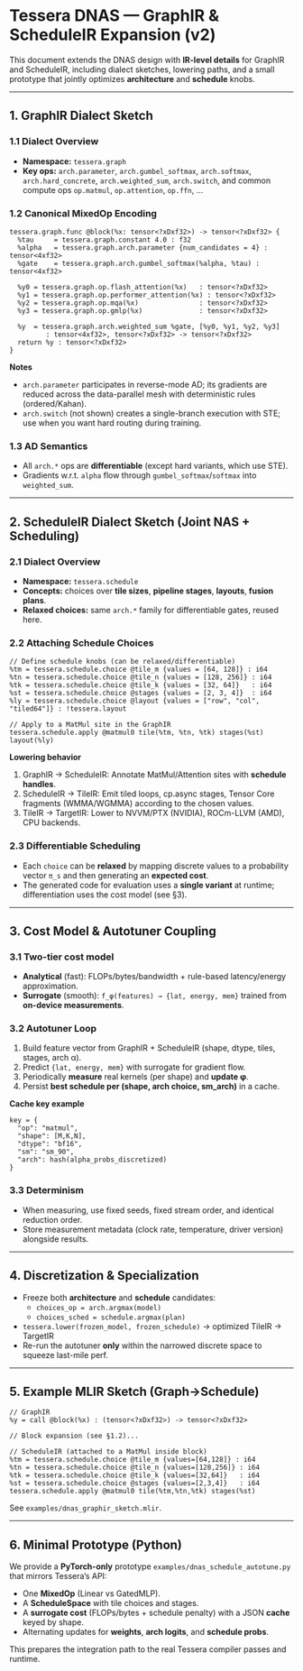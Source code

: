 # Tessera DNAS — GraphIR & ScheduleIR Expansion (v2)

This document extends the DNAS design with **IR-level details** for GraphIR and ScheduleIR, including
dialect sketches, lowering paths, and a small prototype that jointly optimizes **architecture** and **schedule** knobs.

---

## 1. GraphIR Dialect Sketch

### 1.1 Dialect Overview
- **Namespace:** `tessera.graph`
- **Key ops:** `arch.parameter`, `arch.gumbel_softmax`, `arch.softmax`, `arch.hard_concrete`,
  `arch.weighted_sum`, `arch.switch`, and common compute ops `op.matmul`, `op.attention`, `op.ffn`, ...

### 1.2 Canonical MixedOp Encoding
```mlir
tessera.graph.func @block(%x: tensor<?xDxf32>) -> tensor<?xDxf32> {
  %tau     = tessera.graph.constant 4.0 : f32
  %alpha   = tessera.graph.arch.parameter {num_candidates = 4} : tensor<4xf32>
  %gate    = tessera.graph.arch.gumbel_softmax(%alpha, %tau) : tensor<4xf32>

  %y0 = tessera.graph.op.flash_attention(%x)   : tensor<?xDxf32>
  %y1 = tessera.graph.op.performer_attention(%x) : tensor<?xDxf32>
  %y2 = tessera.graph.op.mqa(%x)               : tensor<?xDxf32>
  %y3 = tessera.graph.op.gmlp(%x)              : tensor<?xDxf32>

  %y  = tessera.graph.arch.weighted_sum %gate, [%y0, %y1, %y2, %y3]
         : tensor<4xf32>, tensor<?xDxf32> -> tensor<?xDxf32>
  return %y : tensor<?xDxf32>
}
```

**Notes**
- `arch.parameter` participates in reverse-mode AD; its gradients are reduced across the data-parallel mesh with deterministic rules (ordered/Kahan).
- `arch.switch` (not shown) creates a single-branch execution with STE; use when you want hard routing during training.

### 1.3 AD Semantics
- All `arch.*` ops are **differentiable** (except hard variants, which use STE).
- Gradients w.r.t. `alpha` flow through `gumbel_softmax`/`softmax` into `weighted_sum`.

---

## 2. ScheduleIR Dialect Sketch (Joint NAS + Scheduling)

### 2.1 Dialect Overview
- **Namespace:** `tessera.schedule`
- **Concepts:** choices over **tile sizes**, **pipeline stages**, **layouts**, **fusion plans**.
- **Relaxed choices:** same `arch.*` family for differentiable gates, reused here.

### 2.2 Attaching Schedule Choices
```mlir
// Define schedule knobs (can be relaxed/differentiable)
%tm = tessera.schedule.choice @tile_m {values = [64, 128]} : i64
%tn = tessera.schedule.choice @tile_n {values = [128, 256]} : i64
%tk = tessera.schedule.choice @tile_k {values = [32, 64]}   : i64
%st = tessera.schedule.choice @stages {values = [2, 3, 4]}  : i64
%ly = tessera.schedule.choice @layout {values = ["row", "col", "tiled64"]} : !tessera.layout

// Apply to a MatMul site in the GraphIR
tessera.schedule.apply @matmul0 tile(%tm, %tn, %tk) stages(%st) layout(%ly)
```

**Lowering behavior**
1. GraphIR → ScheduleIR: Annotate MatMul/Attention sites with **schedule handles**.
2. ScheduleIR → TileIR: Emit tiled loops, cp.async stages, Tensor Core fragments (WMMA/WGMMA) according to the chosen values.
3. TileIR → TargetIR: Lower to NVVM/PTX (NVIDIA), ROCm-LLVM (AMD), CPU backends.

### 2.3 Differentiable Scheduling
- Each `choice` can be **relaxed** by mapping discrete values to a probability vector `π_s` and then generating an **expected cost**.
- The generated code for evaluation uses a **single variant** at runtime; differentiation uses the cost model (see §3).

---

## 3. Cost Model & Autotuner Coupling

### 3.1 Two-tier cost model
- **Analytical** (fast): FLOPs/bytes/bandwidth + rule-based latency/energy approximation.
- **Surrogate** (smooth): `f_φ(features) → {lat, energy, mem}` trained from **on-device measurements**.

### 3.2 Autotuner Loop
1. Build feature vector from GraphIR + ScheduleIR (shape, dtype, tiles, stages, arch α).
2. Predict `{lat, energy, mem}` with surrogate for gradient flow.
3. Periodically **measure** real kernels (per shape) and **update φ**.
4. Persist **best schedule per (shape, arch choice, sm_arch)** in a cache.

**Cache key example**
```
key = {
  "op": "matmul",
  "shape": [M,K,N],
  "dtype": "bf16",
  "sm": "sm_90",
  "arch": hash(alpha_probs_discretized)
}
```

### 3.3 Determinism
- When measuring, use fixed seeds, fixed stream order, and identical reduction order.
- Store measurement metadata (clock rate, temperature, driver version) alongside results.

---

## 4. Discretization & Specialization

- Freeze both **architecture** and **schedule** candidates:
  - `choices_op = arch.argmax(model)`
  - `choices_sched = schedule.argmax(plan)`
- `tessera.lower(frozen_model, frozen_schedule)` → optimized TileIR → TargetIR
- Re-run the autotuner **only** within the narrowed discrete space to squeeze last-mile perf.

---

## 5. Example MLIR Sketch (Graph→Schedule)

```mlir
// GraphIR
%y = call @block(%x) : (tensor<?xDxf32>) -> tensor<?xDxf32>

// Block expansion (see §1.2)...

// ScheduleIR (attached to a MatMul inside block)
%tm = tessera.schedule.choice @tile_m {values=[64,128]} : i64
%tn = tessera.schedule.choice @tile_n {values=[128,256]} : i64
%tk = tessera.schedule.choice @tile_k {values=[32,64]}   : i64
%st = tessera.schedule.choice @stages {values=[2,3,4]}   : i64
tessera.schedule.apply @matmul0 tile(%tm,%tn,%tk) stages(%st)
```

See `examples/dnas_graphir_sketch.mlir`.

---

## 6. Minimal Prototype (Python)

We provide a **PyTorch-only** prototype `examples/dnas_schedule_autotune.py` that mirrors Tessera’s API:
- One **MixedOp** (Linear vs GatedMLP).
- A **ScheduleSpace** with tile choices and stages.
- A **surrogate cost** (FLOPs/bytes + schedule penalty) with a JSON **cache** keyed by shape.
- Alternating updates for **weights**, **arch logits**, and **schedule probs**.

This prepares the integration path to the real Tessera compiler passes and runtime.
